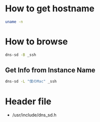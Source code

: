 # How to get hostname

```bash
uname -n
```

# How to browse

```bash
dns-sd -B _ssh
```

## Get Info from Instance Name

```bash
dns-sd -L "僕のMac" _ssh
```

# Header file

- /usr/include/dns_sd.h

